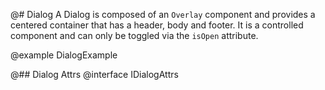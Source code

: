 @# Dialog
A Dialog is composed of an `Overlay` component and provides a centered container that has a header, body and footer. It is a controlled component and can only be toggled via the `isOpen` attribute.

@example DialogExample

@## Dialog Attrs
@interface IDialogAttrs
